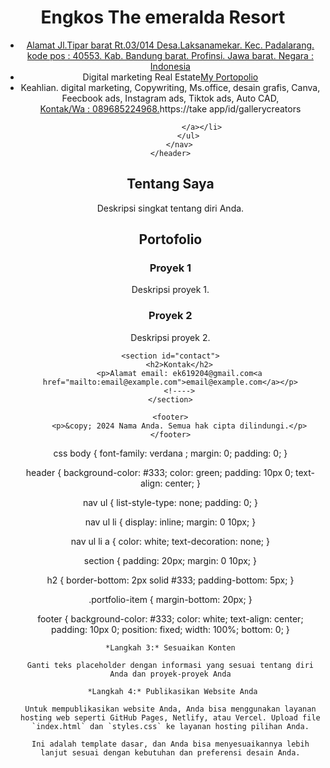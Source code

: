 <!DOCTYPE html>
<html lang="id">
<head>
    <meta charset="UTF-8">
    <meta name="viewport" content="width=device-width, initial-scale=1.0">
    <title>Portofolio Saya</title>
    <link rel="stylesheet" href="styles.css">
</head>
<body>
    <header>
        <h1>Engkos The emeralda Resort</h1>
        <nav>
            <ul>
                <li><a href="#about">Alamat Jl.Tipar barat Rt.03/014 Desa.Laksanamekar. Kec. Padalarang. kode pos : 40553. Kab. Bandung barat. Profinsi. Jawa barat. Negara : Indonesia</a></li>
               
 <li>Digital marketing Real Estate<a href="# my portopolio">My Portopolio</a></li><li> Keahlian.
               digital marketing,
                  Copywriting,  Ms.office,   desain grafis,  Canva,   Feecbook ads,   Instagram ads,  Tiktok ads,  Auto CAD,</li>  <a href="#contact">Kontak/Wa : 089685224968.<a>https://take app/id/gallerycreators</a>
                   
                  </a></li>
            </ul>
        </nav>
    </header>
    
   <section id="about">
        <h2>Tentang Saya</h2>
        <p>Deskripsi singkat tentang diri Anda.</p>
    </section>
    
   <section id="portfolio">
        <h2>Portofolio</h2>
        <div class="portfolio-item">
            <h3>Proyek 1</h3>
            <p>Deskripsi proyek 1.</p>
        </div>
        <div class="portfolio-item">
            <h3>Proyek 2</h3>
            <p>Deskripsi proyek 2.</p>
        </div>
    <!-- Tambahkan lebih banyak item portofolio sesuai kebutuhan -->
    </section>
    
    <section id="contact">
        <h2>Kontak</h2>
        <p>Alamat email: ek619204@gmail.com<a href="mailto:email@example.com">email@example.com</a></p>
        <!---->
    </section>
    
    <footer>
        <p>&copy; 2024 Nama Anda. Semua hak cipta dilindungi.</p>
    </footer>
</body>
</html>
css
body {
    font-family: verdana ;
    margin: 0;
    padding: 0;
}

header {
    background-color: #333;
    color: green;
    padding: 10px 0;
    text-align: center;
}

nav ul {
    list-style-type: none;
    padding: 0;
}

nav ul li {
    display: inline;
    margin: 0 10px;
}

nav ul li a {
    color: white;
    text-decoration: none;
}

section {
    padding: 20px;
    margin: 0 10px;
}

h2 {
    border-bottom: 2px solid #333;
    padding-bottom: 5px;
}

.portfolio-item {
    margin-bottom: 20px;
}

footer {
    background-color: #333;
    color: white;
    text-align: center;
    padding: 10px 0;
    position: fixed;
    width: 100%;
    bottom: 0;
}
``` 
*Langkah 3:* Sesuaikan Konten

Ganti teks placeholder dengan informasi yang sesuai tentang diri Anda dan proyek-proyek Anda

 *Langkah 4:* Publikasikan Website Anda

Untuk mempublikasikan website Anda, Anda bisa menggunakan layanan hosting web seperti GitHub Pages, Netlify, atau Vercel. Upload file `index.html` dan `styles.css` ke layanan hosting pilihan Anda.

Ini adalah template dasar, dan Anda bisa menyesuaikannya lebih lanjut sesuai dengan kebutuhan dan preferensi desain Anda.

